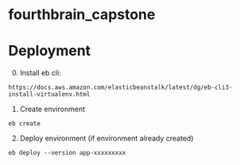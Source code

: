 # fourthbrain_capstone

# Deployment
0. Install eb cli:
```
https://docs.aws.amazon.com/elasticbeanstalk/latest/dg/eb-cli3-install-virtualenv.html
```
1. Create environment
```
eb create
```
2. Deploy environment (if environment already created)
```
eb deploy --version app-xxxxxxxxx
```
